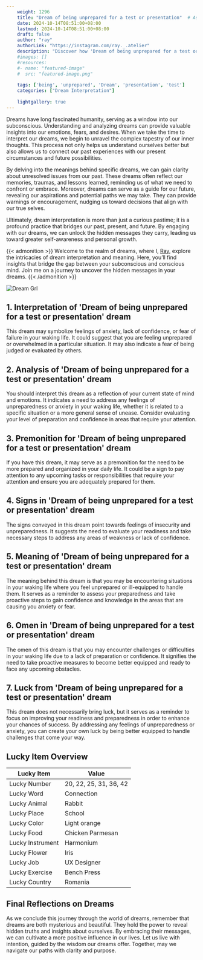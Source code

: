 ```yaml
---
    weight: 1296
    title: "Dream of being unprepared for a test or presentation"  # Assuming 'title' column exists
    date: 2024-10-14T08:51:00+08:00
    lastmod: 2024-10-14T08:51:00+08:00
    draft: false
    author: "ray"
    authorLink: "https://instagram.com/ray._.atelier"
    description: "Discover how 'Dream of being unprepared for a test or presentation' can interpret your future and uncover its significant meanings in your life."
    #images: []
    #resources:
    #- name: "featured-image"
    #  src: "featured-image.png"
    
    tags: ['being', 'unprepared', 'Dream', 'presentation', 'test']
    categories: ["Dream Interpretation"]
    
    lightgallery: true
---
```

    
Dreams have long fascinated humanity, serving as a window into our subconscious. Understanding and analyzing dreams can provide valuable insights into our emotions, fears, and desires. When we take the time to interpret our dreams, we begin to unravel the complex tapestry of our inner thoughts. This process not only helps us understand ourselves better but also allows us to connect our past experiences with our present circumstances and future possibilities.

By delving into the meanings behind specific dreams, we can gain clarity about unresolved issues from our past. These dreams often reflect our memories, traumas, and lessons learned, reminding us of what we need to confront or embrace. Moreover, dreams can serve as a guide for our future, revealing our aspirations and potential paths we may take. They can provide warnings or encouragement, nudging us toward decisions that align with our true selves.

Ultimately, dream interpretation is more than just a curious pastime; it is a profound practice that bridges our past, present, and future. By engaging with our dreams, we can unlock the hidden messages they carry, leading us toward greater self-awareness and personal growth.

{{< admonition >}}
Welcome to the realm of dreams, where I, [Ray](https://instagram.com/ray._.atelier), explore the intricacies of dream interpretation and meaning. Here, you’ll find insights that bridge the gap between your subconscious and conscious mind. Join me on a journey to uncover the hidden messages in your dreams.
{{< /admonition >}}

![Dream Grl](https://cdn.pixabay.com/photo/2017/11/02/03/35/gothic-2910057_1280.jpg "Dream Grl")

## 1. Interpretation of 'Dream of being unprepared for a test or presentation' dream
 This dream may symbolize feelings of anxiety, lack of confidence, or fear of failure in your waking life. It could suggest that you are feeling unprepared or overwhelmed in a particular situation. It may also indicate a fear of being judged or evaluated by others.

## 2. Analysis of 'Dream of being unprepared for a test or presentation' dream
 You should interpret this dream as a reflection of your current state of mind and emotions. It indicates a need to address any feelings of unpreparedness or anxiety in your waking life, whether it is related to a specific situation or a more general sense of unease. Consider evaluating your level of preparation and confidence in areas that require your attention.

## 3. Premonition for 'Dream of being unprepared for a test or presentation' dream
 If you have this dream, it may serve as a premonition for the need to be more prepared and organized in your daily life. It could be a sign to pay attention to any upcoming tasks or responsibilities that require your attention and ensure you are adequately prepared for them.

## 4. Signs in 'Dream of being unprepared for a test or presentation' dream
 The signs conveyed in this dream point towards feelings of insecurity and unpreparedness. It suggests the need to evaluate your readiness and take necessary steps to address any areas of weakness or lack of confidence.

## 5. Meaning of 'Dream of being unprepared for a test or presentation' dream
 The meaning behind this dream is that you may be encountering situations in your waking life where you feel unprepared or ill-equipped to handle them. It serves as a reminder to assess your preparedness and take proactive steps to gain confidence and knowledge in the areas that are causing you anxiety or fear.

## 6. Omen in 'Dream of being unprepared for a test or presentation' dream
 The omen of this dream is that you may encounter challenges or difficulties in your waking life due to a lack of preparation or confidence. It signifies the need to take proactive measures to become better equipped and ready to face any upcoming obstacles.

## 7. Luck from 'Dream of being unprepared for a test or presentation' dream
 This dream does not necessarily bring luck, but it serves as a reminder to focus on improving your readiness and preparedness in order to enhance your chances of success. By addressing any feelings of unpreparedness or anxiety, you can create your own luck by being better equipped to handle challenges that come your way.

## Lucky Item Overview
| Lucky Item          | Value              |
|---------------|--------------------|
| Lucky Number        | 20, 22, 25, 31, 36, 42  |
| Lucky Word          | Connection |
| Lucky Animal        | Rabbit |
| Lucky Place         | School     |
| Lucky Color         | Light orange     |
| Lucky Food          | Chicken Parmesan      |
| Lucky Instrument    | Harmonium |
| Lucky Flower        | Iris    |
| Lucky Job           | UX Designer       |
| Lucky Exercise      | Bench Press  |
| Lucky Country       | Romania    |


##  Final Reflections on Dreams

As we conclude this journey through the world of dreams, remember that dreams are both mysterious and beautiful. They hold the power to reveal hidden truths and insights about ourselves. By embracing their messages, we can cultivate a more positive influence in our lives. Let us live with intention, guided by the wisdom our dreams offer. Together, may we navigate our paths with clarity and purpose.
